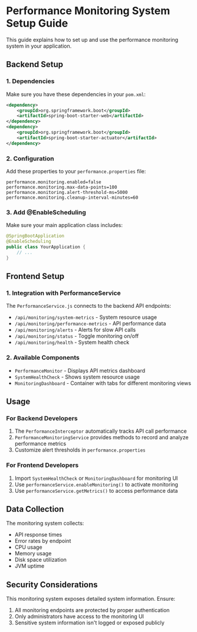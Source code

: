 # Performance Monitoring System Setup Guide

This guide explains how to set up and use the performance monitoring system in your application.

## Backend Setup

### 1. Dependencies

Make sure you have these dependencies in your `pom.xml`:

```xml
<dependency>
    <groupId>org.springframework.boot</groupId>
    <artifactId>spring-boot-starter-web</artifactId>
</dependency>
<dependency>
    <groupId>org.springframework.boot</groupId>
    <artifactId>spring-boot-starter-actuator</artifactId>
</dependency>
```

### 2. Configuration

Add these properties to your `performance.properties` file:

```properties
performance.monitoring.enabled=false
performance.monitoring.max-data-points=100
performance.monitoring.alert-threshold-ms=5000
performance.monitoring.cleanup-interval-minutes=60
```

### 3. Add @EnableScheduling

Make sure your main application class includes:

```java
@SpringBootApplication
@EnableScheduling
public class YourApplication {
    // ...
}
```

## Frontend Setup

### 1. Integration with PerformanceService

The `PerformanceService.js` connects to the backend API endpoints:

- `/api/monitoring/system-metrics` - System resource usage
- `/api/monitoring/performance-metrics` - API performance data
- `/api/monitoring/alerts` - Alerts for slow API calls
- `/api/monitoring/status` - Toggle monitoring on/off
- `/api/monitoring/health` - System health check

### 2. Available Components

- `PerformanceMonitor` - Displays API metrics dashboard
- `SystemHealthCheck` - Shows system resource usage
- `MonitoringDashboard` - Container with tabs for different monitoring views

## Usage

### For Backend Developers

1. The `PerformanceInterceptor` automatically tracks API call performance
2. `PerformanceMonitoringService` provides methods to record and analyze performance metrics
3. Customize alert thresholds in `performance.properties`

### For Frontend Developers

1. Import `SystemHealthCheck` or `MonitoringDashboard` for monitoring UI
2. Use `performanceService.enableMonitoring()` to activate monitoring
3. Use `performanceService.getMetrics()` to access performance data

## Data Collection

The monitoring system collects:

- API response times
- Error rates by endpoint
- CPU usage
- Memory usage
- Disk space utilization
- JVM uptime

## Security Considerations

This monitoring system exposes detailed system information. Ensure:

1. All monitoring endpoints are protected by proper authentication
2. Only administrators have access to the monitoring UI
3. Sensitive system information isn't logged or exposed publicly
